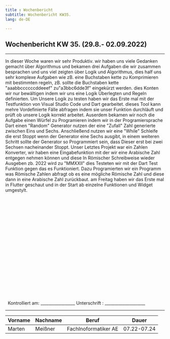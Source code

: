```yaml
---
title : Wochenbericht 
subtitle: Wochenbericht KW35. 
lang: de-DE

---
```


## Wochenbericht KW 35.  (29.8.- 02.09.2022)
---
In dieser Woche waren wir sehr Produktiv.
wir haben uns viele Gedanken gemacht über Algorithmus und bekamen drei Aufgaben die wir zusammen besprachen und uns viel zeigten über Logik und Algorithmus, dies half uns sehr komplexe Aufgaben wie zB. eine Buchstaben kette zu Komprimieren mit bestimmten regeln, zB. sollte die Buchstaben kette "aaabbccccccddeeef" zu"a3bbc6dde3f" eingekürzt werden.
dies Konten wir nur bewältigen indem wir uns eine Logik Überlegten und Regeln definierten.
Um Unsere Logik zu testen haben wir das Erste mal mit der Testfunktion von Visual Studio Code und Dart gearbeitet.
dieses Tool kann mehre Vordefinierte Fälle abfragen indem sie unser Funktion durchläuft und prüft ob unsere Logik korrekt arbeitet.
Auserdem bekamen wir noch die Aufgabe einen Würfel zu Programieren indem wir in der Programiersprache Dart einen "Random" Generator nutzen der eine "Zufall" Zahl generierte zwischen Eins und Sechs. Anschließend nutzen wir eine "While" Schleife die erst Stoppt wenn der Generator eine Sechs ausgibt, in einem weiteren Schritt sollte der Generator so Programmiert sein, dass Dieser erst bei zwei Sechsen nacheinander Stoppt.
Unser Letztes Projekt war ein Zahlen Konverter, wir haben eine Eingabefunktion mit der wir eine Arabische Zahl entgegen nehmen können und diese In Römischer Schreibweise wieder Ausgeben zb. 2022 wird zu "MMXXII" dies Testeten wir mit der Dart Test Funktion gegen das es Funktioniert.
Dazu Programierten wir ein Programm was Römische Zahlen abfragt ob es eine mögliche Römische Zahl und diese dann in eine Arabische Zahl zurückbaut.
am Freitag haben wir das Erste mal in Flutter geschaut und in der Start ab einzelne Funktionen und Widget umgestylt.
&nbsp;
\
\
\
\
\
\
\
\
\
\
\
\
\
\
\
\
\
\
\
\
\
&nbsp;
Kontrolliert am: _________________   Unterschrift  : ____________________

---

| Vorname | Nachname | Beruf | Dauer |
|---|---|---|---|
|Marten| Meißner|FachInoformatiker AE|07.22-07.24|
